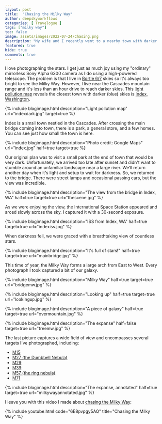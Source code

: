 ```yaml
---
layout: post
title:  "Chasing the Milky Way"
author: deepskyworkflows
categories: [ Travelogue ]
tags: ["milky way"]
toc: false
image: assets/images/2022-07-24/Chasing.png
description: "My wife and I recently went to a nearby town with darker skies to stargaze and chase the Milky Way."
featured: true
hide: true
comments: true
---
```


I love photographing the stars. I get just as much joy using my "ordinary" mirrorless Sony Alpha 6300 camera as I do using a high-powered telescope. The problem is that I live in [Bortle 6/7](/external?t=https://en.wikipedia.org/wiki/Bortle_scale) skies so it's always too bright to see the Milky Way. However, I live near the Cascades mountain range and it's less than an hour drive to reach darker skies. This [light pollution map](/external?t=https://www.lightpollutionmap.info/#zoom=10.00&lat=47.8207&lon=-121.5551&layers=B0FFFFFFFTFFFFFFFFFFF) reveals the closest town with darker (blue) skies is [Index, Washington](/external?t=https://en.wikipedia.org/wiki/Index,_Washington).

{% include blogimage.html description="Light pollution map" url="indexdark.jpg"  target=true %}

Index is a small town nestled in the Cascades. After crossing the main bridge coming into town, there is a park, a general store, and a few homes. You can see just how small the town is here.

{% include blogimage.html description="Photo credit: Google Maps" url="index.jpg" half=true target=true %}

Our original plan was to visit a small park at the end of town that would be very dark. Unfortunately, we arrived too late after sunset and didn't want to stumble around an unfamiliar landscape near a large river. We'll return another day when it's light and setup to wait for darkness. So, we returned to the bridge. There were street lamps and occasional passing cars, but the view was incredible.

{% include blogimage.html description="The view from the bridge in Index, WA" half=true target=true url="thescene.jpg" %}

As we were enjoying the view, the International Space Station appeared and arced slowly across the sky. I captured it with a 30-second exposure.

{% include blogimage.html description="ISS from Index, WA" half=true target=true url="indexiss.jpg" %}

When darkness fell, we were graced with a breathtaking view of countless stars.

{% include blogimage.html description="It's full of stars!" half=true target=true url="mainbridge.jpg" %}

This time of year, the Milky Way forms a large arch from East to West. Every photograph I took captured a bit of our galaxy.

{% include blogimage.html description="Milky Way" half=true target=true url="bridgemw.jpg" %}

{% include blogimage.html description="Looking up" half=true target=true url="lookingup.jpg" %}

{% include blogimage.html description="A piece of galaxy" half=true target=true url="overmountain.jpg" %}

{% include blogimage.html description="The expanse" half=false target=true url="treemw.jpg" %}

The last picture captures a wide field of view and encompasses several targets I've photographed, including:

- [M15](/gallery/m15)
- [M27 (the Dumbbell Nebula)](/gallery/m27-dumbbell)
- [M29](/gallery/m29)
- [M39](/gallery/m39)
- [M57 (the ring nebula)](/gallery/m57-ring-nebula)
- [M71](/gallery/m71)

{% include blogimage.html description="The expanse, annotated" half=true target=true url="milkywayannotated.jpg" %}

I leave you with this video I made about [chasing the Milky Way](/external?t=https://youtu.be/6E8pvpgy5AQ):

{% include youtube.html code="6E8pvpgy5AQ" title="Chasing the Milky Way" %}
